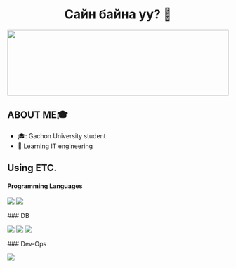 <p align="center">
  <h1 align="center">Сайн байна уу? 👋</h1>

</p>	
<img src="https://raw.githubusercontent.com/matfantinel/matfantinel/master/waves.svg" width="100%" height="150">



## ABOUT ME🎓
- 🎓: Gachon University student
- 🌱 Learning IT engineering

## Using ETC.
#### Programming Languages
<p>
  <img src="https://img.shields.io/badge/TypeScript-3178C6?style=flat-square&logo=TypeScript&logoColor=white"/>
  <img src="https://img.shields.io/badge/Python-3776AB?style=for-the-badge&logo=Python&logoColor=white">
 </p>
### DB 
<p>
 
<img src="https://img.shields.io/badge/mysql-4479A1?style=for-the-badge&logo=mysql&logoColor=white"> <img src="https://img.shields.io/badge/mongoDB-47A248?style=for-the-badge&logo=mongoDB&logoColor=white"> <img src="https://img.shields.io/badge/postgresql-4169E1?style=for-the-badge&logo=postgresql&logoColor=white"> 
 </p>
### Dev-Ops
<p>
<img src="https://img.shields.io/badge/docker-2496ED?style=for-the-badge&logo=docker&logoColor=white"> 
</p>
